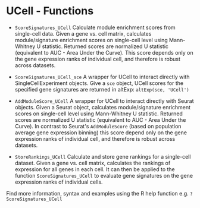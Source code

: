 # UCell - Functions

* `ScoreSignatures_UCell`    Calculate module enrichment scores from single-cell data. Given a gene vs. cell matrix, calculates module/signature enrichment scores on single-cell level using Mann-Whitney U statistic. Returned scores are normalized U statistic (equivalent to AUC - Area Under the Curve). This score depends only on the gene expression ranks of individual cell, and therefore is robust across datasets.

* `ScoreSignatures_UCell_sce`    A wrapper for UCell to interact directly with SingleCellExperiment objects. Give a `sce` object, UCell scores for the specified gene signatures are returned in altExp: `altExp(sce, 'UCell')`

* `AddModuleScore_UCell`   A wrapper for UCell to interact directly with Seurat objects. Given a Seurat object, calculates module/signature enrichment scores on single-cell level using Mann-Whitney U statistic. Returned scores are normalized U statistic (equivalent to AUC - Area Under the Curve). In contrast to Seurat's `AddModuleScore` (based on population average gene expression binning) this score depend only on the gene expression ranks of individual cell, and therefore is robust across datasets.

* `StoreRankings_UCell`   Calculate and store gene rankings for a single-cell dataset. Given a gene vs. cell matrix, calculates the rankings of expression for all genes in each cell. It can then be applied to the function `ScoreSignatures_UCell` to evaluate gene signatures on the gene expression ranks of individual cells.   

Find more information, syntax and examples using the R help function e.g. `?ScoreSignatures_UCell`

